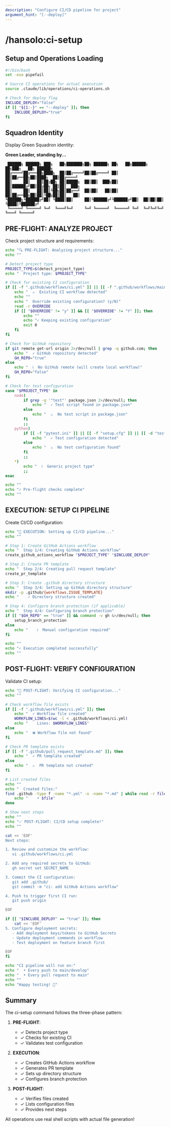 ```yaml
---
description: "Configure CI/CD pipeline for project"
argument_hint: "[--deploy]"
---
```


# /hansolo:ci-setup

## Setup and Operations Loading

```bash
#!/bin/bash
set -euo pipefail

# Source CI operations for actual execution
source .claude/lib/operations/ci-operations.sh

# Check for deploy flag
INCLUDE_DEPLOY="false"
if [[ "${1:-}" == "--deploy" ]]; then
    INCLUDE_DEPLOY="true"
fi
```

## Squadron Identity

Display Green Squadron identity:

**Green Leader, standing by...**

```
 ██████╗ ██████╗ ███╗   ██╗███████╗██╗ ██████╗ ██╗   ██╗██████╗ ██╗███╗   ██╗ ██████╗
██╔════╝██╔═══██╗████╗  ██║██╔════╝██║██╔════╝ ██║   ██║██╔══██╗██║████╗  ██║██╔════╝
██║     ██║   ██║██╔██╗ ██║█████╗  ██║██║  ███╗██║   ██║██████╔╝██║██╔██╗ ██║██║  ███╗
██║     ██║   ██║██║╚██╗██║██╔══╝  ██║██║   ██║██║   ██║██╔══██╗██║██║╚██╗██║██║   ██║
╚██████╗╚██████╔╝██║ ╚████║██║     ██║╚██████╔╝╚██████╔╝██║  ██║██║██║ ╚████║╚██████╔╝
 ╚═════╝ ╚═════╝ ╚═╝  ╚═══╝╚═╝     ╚═╝ ╚═════╝  ╚═════╝ ╚═╝  ╚═╝╚═╝╚═╝  ╚═══╝ ╚═════╝
```

## PRE-FLIGHT: ANALYZE PROJECT

Check project structure and requirements:

```bash
echo "🔍 PRE-FLIGHT: Analyzing project structure..."
echo ""

# Detect project type
PROJECT_TYPE=$(detect_project_type)
echo "  Project type: $PROJECT_TYPE"

# Check for existing CI configuration
if [[ -f ".github/workflows/ci.yml" ]] || [[ -f ".github/workflows/main.yml" ]]; then
    echo "  ⚠️  Existing CI workflow detected"
    echo ""
    echo "  Override existing configuration? (y/N)"
    read -r OVERRIDE
    if [[ "$OVERRIDE" != "y" ]] && [[ "$OVERRIDE" != "Y" ]]; then
        echo ""
        echo "✓ Keeping existing configuration"
        exit 0
    fi
fi

# Check for GitHub repository
if git remote get-url origin 2>/dev/null | grep -q github.com; then
    echo "  ✓ GitHub repository detected"
    GH_REPO="true"
else
    echo "  ℹ️  No GitHub remote (will create local workflow)"
    GH_REPO="false"
fi

# Check for test configuration
case "$PROJECT_TYPE" in
    node)
        if grep -q '"test"' package.json 2>/dev/null; then
            echo "  ✓ Test script found in package.json"
        else
            echo "  ⚠️  No test script in package.json"
        fi
        ;;
    python)
        if [[ -f "pytest.ini" ]] || [[ -f "setup.cfg" ]] || [[ -d "tests" ]]; then
            echo "  ✓ Test configuration detected"
        else
            echo "  ⚠️  No test configuration found"
        fi
        ;;
    *)
        echo "  ℹ️  Generic project type"
        ;;
esac

echo ""
echo "✓ Pre-flight checks complete"
echo ""
```

## EXECUTION: SETUP CI PIPELINE

Create CI/CD configuration:

```bash
echo "🚀 EXECUTION: Setting up CI/CD pipeline..."
echo ""

# Step 1: Create GitHub Actions workflow
echo "  Step 1/4: Creating GitHub Actions workflow"
create_github_actions_workflow "$PROJECT_TYPE" "$INCLUDE_DEPLOY"

# Step 2: Create PR template
echo "  Step 2/4: Creating pull request template"
create_pr_template

# Step 3: Create .github directory structure
echo "  Step 3/4: Setting up GitHub directory structure"
mkdir -p .github/{workflows,ISSUE_TEMPLATE}
echo "    ✓ Directory structure created"

# Step 4: Configure branch protection (if applicable)
echo "  Step 4/4: Configuring branch protection"
if [[ "$GH_REPO" == "true" ]] && command -v gh &>/dev/null; then
    setup_branch_protection
else
    echo "    ℹ️  Manual configuration required"
fi

echo ""
echo "✓ Execution completed successfully"
echo ""
```

## POST-FLIGHT: VERIFY CONFIGURATION

Validate CI setup:

```bash
echo "🔄 POST-FLIGHT: Verifying CI configuration..."
echo ""

# Check workflow file exists
if [[ -f ".github/workflows/ci.yml" ]]; then
    echo "  ✓ Workflow file created"
    WORKFLOW_LINES=$(wc -l < .github/workflows/ci.yml)
    echo "    Lines: $WORKFLOW_LINES"
else
    echo "  ❌ Workflow file not found"
fi

# Check PR template exists
if [[ -f ".github/pull_request_template.md" ]]; then
    echo "  ✓ PR template created"
else
    echo "  ⚠️  PR template not created"
fi

# List created files
echo ""
echo "  Created files:"
find .github -type f -name "*.yml" -o -name "*.md" | while read -r file; do
    echo "    • $file"
done

# Show next steps
echo ""
echo "✅ POST-FLIGHT: CI/CD setup complete!"
echo ""

cat << 'EOF'
Next steps:

1. Review and customize the workflow:
   vi .github/workflows/ci.yml

2. Add any required secrets to GitHub:
   gh secret set SECRET_NAME

3. Commit the CI configuration:
   git add .github/
   git commit -m "ci: add GitHub Actions workflow"

4. Push to trigger first CI run:
   git push origin

EOF

if [[ "$INCLUDE_DEPLOY" == "true" ]]; then
    cat << 'EOF'
5. Configure deployment secrets:
   - Add deployment keys/tokens to GitHub Secrets
   - Update deployment commands in workflow
   - Test deployment on feature branch first

EOF
fi

echo "CI pipeline will run on:"
echo "  • Every push to main/develop"
echo "  • Every pull request to main"
echo ""
echo "Happy testing! 🚀"
```

## Summary

The ci-setup command follows the three-phase pattern:

1. **PRE-FLIGHT**:
   - ✓ Detects project type
   - ✓ Checks for existing CI
   - ✓ Validates test configuration

2. **EXECUTION**:
   - ✓ Creates GitHub Actions workflow
   - ✓ Generates PR template
   - ✓ Sets up directory structure
   - ✓ Configures branch protection

3. **POST-FLIGHT**:
   - ✓ Verifies files created
   - ✓ Lists configuration files
   - ✓ Provides next steps

All operations use real shell scripts with actual file generation!